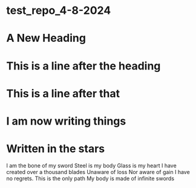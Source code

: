 # test_repo_4-8-2024

# A New Heading
# This is a line after the heading
# This is a  line after that
# I am now writing things 
# Written in the stars
I am the bone of my sword
Steel is my body
Glass is my heart
I have created over a thousand blades
Unaware of loss
Nor aware of gain
I have no regrets. This is the only path
My body is made of infinite swords
